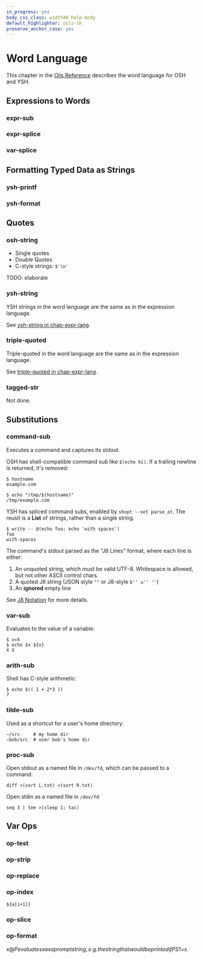 ```yaml
---
in_progress: yes
body_css_class: width40 help-body
default_highlighter: oils-sh
preserve_anchor_case: yes
---
```


Word Language
===

This chapter in the [Oils Reference](index.html) describes the word language
for OSH and YSH.

<div id="toc">
</div>

<h2 id="expression">Expressions to Words</h2>

### expr-sub

### expr-splice

### var-splice

<h2 id="formatting">Formatting Typed Data as Strings</h2>

### ysh-printf

### ysh-format


## Quotes

### osh-string

- Single quotes
- Double Quotes
- C-style strings: `$'\n'`

TODO: elaborate

### ysh-string

YSH strings in the word language are the same as in the expression language.

See [ysh-string in chap-expr-lang](chap-expr-lang.html#ysh-string).

### triple-quoted

Triple-quoted in the word language are the same as in the expression language.

See [triple-quoted in chap-expr-lang](chap-expr-lang.html#triple-quoted).

### tagged-str

Not done.

## Substitutions

### command-sub

Executes a command and captures its stdout.

OSH has shell-compatible command sub like `$(echo hi)`.  If a trailing newline
is returned, it's removed:

    $ hostname
    example.com

    $ echo "/tmp/$(hostname)"
    /tmp/example.com

YSH has spliced command subs, enabled by `shopt --set parse_at`.  The reuslt is
a **List** of strings, rather than a single string.

    $ write -- @(echo foo; echo 'with spaces')
    foo
    with-spaces

The command's stdout parsed as the "J8 Lines" format, where each line is
either:

1. An unquoted string, which must be valid UTF-8.  Whitespace is allowed, but
   not other ASCII control chars.
2. A quoted J8 string (JSON style `""` or J8-style `b'' u'' ''`)
3. An **ignored** empty line

See [J8 Notation](../j8-notation.html) for more details.

### var-sub

Evaluates to the value of a variable:

    $ x=X
    $ echo $x ${x}
    X X

### arith-sub

Shell has C-style arithmetic:

    $ echo $(( 1 + 2*3 ))
    7

### tilde-sub

Used as a shortcut for a user's home directory:

    ~/src     # my home dir
    ~bob/src  # user bob's home dir

### proc-sub

Open stdout as a named file in `/dev/fd`, which can be passed to a command:

    diff <(sort L.txt) <(sort R.txt)

Open stdin as a named file in `/dev/fd`:

    seq 3 | tee >(sleep 1; tac)


## Var Ops

### op-test

### op-strip

### op-replace

### op-index

    ${a[i+1]}

### op-slice

### op-format

${x@P} evaluates x as a prompt string, e.g. the string that would be printed if
PS1=$x.

